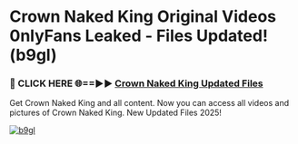 # Crown Naked King Original Videos 0nlyFans Leaked - Files Updated! (b9gl)

<h3>🔴 CLICK HERE 🌐==►► <a href="https://tinyurl.com/yckcrads" rel="nofollow">Crown Naked King Updated Files</a></h3>

Get Crown Naked King and all content. Now you can access all videos and pictures of Crown Naked King. New Updated Files 2025!

[![b9gl](https://i.imgur.com/hpKpOFt.gif)](https://tinyurl.com/yckcrads)
